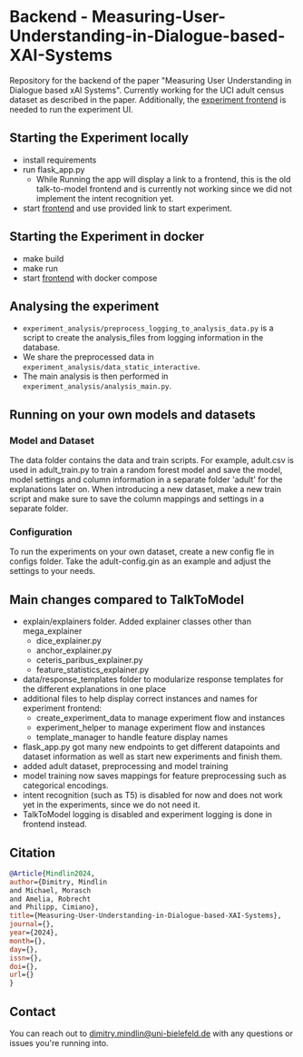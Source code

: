 # Backend - Measuring-User-Understanding-in-Dialogue-based-XAI-Systems

Repository for the backend of the paper "Measuring User Understanding in Dialogue based xAI Systems".
Currently working for the UCI adult census dataset as described in the paper.
Additionally,
the [experiment frontend](https://github.com/dimitrymindlin/Measuring-User-Understanding-in-Dialogue-based-XAI-Systems-Frontend.git)
is needed to run the experiment UI.

## Starting the Experiment locally

- install requirements
- run flask_app.py 
  - While Running the app will display a link to a frontend, this is the old talk-to-model frontend and is currently not
  working since we did not implement the intent recognition yet.
- start [frontend](https://github.com/dimitrymindlin/Measuring-User-Understanding-in-Dialogue-based-XAI-Systems-Frontend?tab=readme-ov-file) and use provided link to start experiment.

## Starting the Experiment in docker

 - make build
 - make run
 - start [frontend](https://github.com/dimitrymindlin/Measuring-User-Understanding-in-Dialogue-based-XAI-Systems-Frontend?tab=readme-ov-file) with docker compose

## Analysing the experiment

- ``experiment_analysis/preprocess_logging_to_analysis_data.py`` is a script to create the analysis_files from logging information in the database.
- We share the preprocessed data in ``experiment_analysis/data_static_interactive``.
- The main analysis is then performed in ``experiment_analysis/analysis_main.py``.

## Running on your own models and datasets

### Model and Dataset
The data folder contains the data and train scripts. For example, adult.csv is used in adult_train.py to train a 
random forest model and save the model, model settings and column information in a separate folder 'adult' for the 
explanations later on. When introducing a new dataset, make a new train script and make sure to save the column mappings
and settings in a separate folder.

### Configuration
To run the experiments on your own dataset, create a new config fle in configs folder. Take the adult-config.gin as 
an example and adjust the settings to your needs.

## Main changes compared to TalkToModel

- explain/explainers folder. Added explainer classes other than mega_explainer
    - dice_explainer.py
    - anchor_explainer.py
    - ceteris_paribus_explainer.py
    - feature_statistics_explainer.py
- data/response_templates folder to modularize response templates for the different explanations in one place
- additional files to help display correct instances and names for experiment frontend:
    - create_experiment_data to manage experiment flow and instances
    - experiment_helper to manage experiment flow and instances
    - template_manager to handle feature display names
- flask_app.py got many new endpoints to get different datapoints and dataset information as well
  as start new experiments and finish them.
- added adult dataset, preprocessing and model training
- model training now saves mappings for feature preprocessing such as categorical encodings.
- intent recognition (such as T5) is disabled for now and does not work yet in the experiments,
  since we do not need it.
- TalkToModel logging is disabled and experiment logging is done in frontend instead.

## Citation

```bibtex
@Article{Mindlin2024,
author={Dimitry, Mindlin
and Michael, Morasch
and Amelia, Robrecht
and Philipp, Cimiano},
title={Measuring-User-Understanding-in-Dialogue-based-XAI-Systems},
journal={},
year={2024},
month={},
day={},
issn={},
doi={},
url={}
}
```

## Contact

You can reach out to dimitry.mindlin@uni-bielefeld.de with any questions or issues you're running into.
